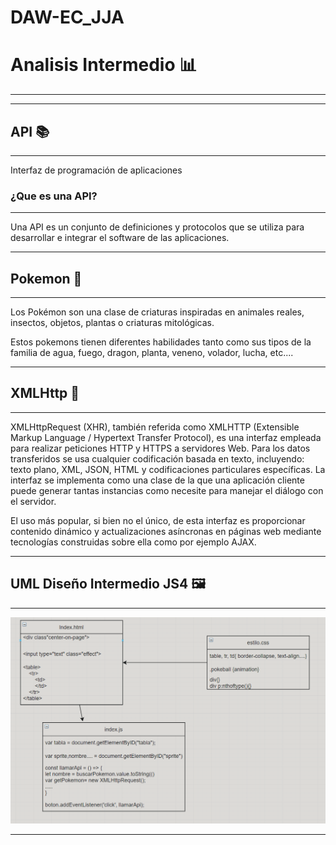 # DAW-EC_JJA
 
# Analisis Intermedio 📊
___

___
## API 📚
___
Interfaz de programación de aplicaciones
### ¿Que es una API?
___
Una API es un conjunto de definiciones y protocolos que se utiliza para desarrollar e integrar el software de las aplicaciones.

___
## Pokemon 🐾
___
Los Pokémon son una clase de criaturas inspiradas en animales reales, insectos, objetos, plantas o criaturas mitológicas.

Estos pokemons tienen diferentes habilidades tanto como sus tipos de la familia de agua, fuego, dragon, planta, veneno, volador, lucha, etc....
___
## XMLHttp 📃
___
XMLHttpRequest (XHR), también referida como XMLHTTP (Extensible Markup Language / Hypertext Transfer Protocol), es una interfaz empleada para realizar peticiones HTTP y HTTPS a servidores Web. Para los datos transferidos se usa cualquier codificación basada en texto, incluyendo: texto plano, XML, JSON, HTML y codificaciones particulares específicas. La interfaz se implementa como una clase de la que una aplicación cliente puede generar tantas instancias como necesite para manejar el diálogo con el servidor.

El uso más popular, si bien no el único, de esta interfaz es proporcionar contenido dinámico y actualizaciones asíncronas en páginas web mediante tecnologías construidas sobre ella como por ejemplo AJAX.
___

## UML Diseño Intermedio JS4 🖼
___
![uml](./intermedio/img/uml.PNG)
___